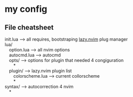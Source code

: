 # my config

## File cheatsheet

init.lua --> all requires, bootstraping [lazy.nvim](https://github.com/folke/lazy.nvim) plug manager  
lua/  
&emsp;option.lua --> all nvim options  
&emsp;autocmd.lua --> autocmd  
&emsp;opts/ --> options for plugin that needed 4 congiguration  
&emsp;&emsp;*  
&emsp;plugin/ --> lazy.nvim plugin list  
&emsp;&emsp;colorscheme.lua --> current collorscheme  
&emsp;&emsp;*  
syntax/ --> autocorrection 4 nvim  
&emsp;*  

